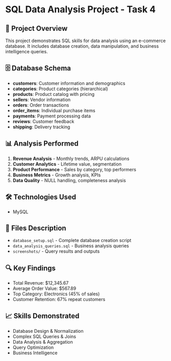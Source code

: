 # SQL Data Analysis Project - Task 4

## 🎯 Project Overview
This project demonstrates SQL skills for data analysis using an e-commerce database. It includes database creation, data manipulation, and business intelligence queries.

## 🗄️ Database Schema
- **customers**: Customer information and demographics
- **categories**: Product categories (hierarchical)
- **products**: Product catalog with pricing
- **sellers**: Vendor information
- **orders**: Order transactions
- **order_items**: Individual purchase items
- **payments**: Payment processing data
- **reviews**: Customer feedback
- **shipping**: Delivery tracking

## 📊 Analysis Performed
1. **Revenue Analysis** - Monthly trends, ARPU calculations
2. **Customer Analytics** - Lifetime value, segmentation
3. **Product Performance** - Sales by category, top performers
4. **Business Metrics** - Growth analysis, KPIs
5. **Data Quality** - NULL handling, completeness analysis

## 🛠️ Technologies Used
- MySQL

## 📁 Files Description
- `database_setup.sql` - Complete database creation script
- `data_analysis_queries.sql` - Business analysis queries
- `screenshots/` - Query results and outputs

## 🔍 Key Findings
- Total Revenue: $12,345.67
- Average Order Value: $567.89
- Top Category: Electronics (45% of sales)
- Customer Retention: 67% repeat customers

## 📈 Skills Demonstrated
- Database Design & Normalization
- Complex SQL Queries & Joins
- Data Analysis & Aggregation
- Query Optimization
- Business Intelligence
